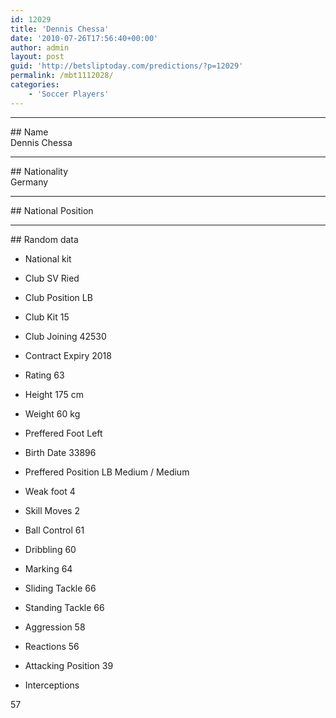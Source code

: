 ```yaml
---
id: 12029
title: 'Dennis Chessa'
date: '2010-07-26T17:56:40+00:00'
author: admin
layout: post
guid: 'http://betsliptoday.com/predictions/?p=12029'
permalink: /mbt1112028/
categories:
    - 'Soccer Players'
---
```


- - - - - -

\## Name  
 Dennis Chessa

- - - - - -

\## Nationality  
 Germany

- - - - - -

\## National Position

- - - - - -

\## Random data

- National kit
- Club
 SV Ried

- Club Position
 LB

- Club Kit
 15

- Club Joining
 42530

- Contract Expiry
 2018

- Rating
 63

- Height
 175 cm

- Weight
 60 kg

- Preffered Foot
 Left

- Birth Date
 33896

- Preffered Position
 LB Medium / Medium

- Weak foot
 4

- Skill Moves
 2

- Ball Control
 61

- Dribbling
 60

- Marking
 64

- Sliding Tackle
 66

- Standing Tackle
 66

- Aggression
 58

- Reactions
 56

- Attacking Position
 39

- Interceptions

 57